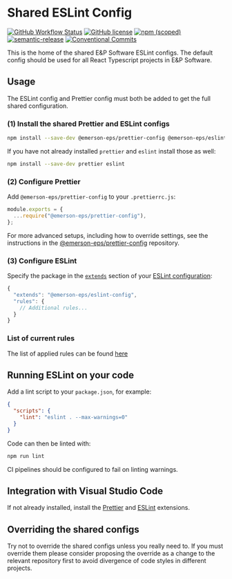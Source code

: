 # Shared ESLint Config

[![GitHub Workflow Status](https://img.shields.io/github/workflow/status/emerson-eps/eslint-config/Node.js%20CI)](https://github.com/emerson-eps/eslint-config/actions)
[![GitHub license](https://img.shields.io/badge/license-MIT-blue.svg)](https://github.com/emerson-eps/eslint-config/blob/main/LICENSE)
[![npm (scoped)](https://img.shields.io/npm/v/@emerson-eps/eslint-config)](https://www.npmjs.com/package/@emerson-eps/eslint-config)
[![semantic-release](https://img.shields.io/badge/%20%20%F0%9F%93%A6%F0%9F%9A%80-semantic--release-e10079.svg)](https://github.com/semantic-release/semantic-release)
[![Conventional Commits](https://img.shields.io/badge/Conventional%20Commits-1.0.0-yellow.svg)](https://conventionalcommits.org)

This is the home of the shared E&P Software ESLint configs. The default config should be used for all React Typescript projects in E&P Software.

## Usage

The ESLint config and Prettier config must both be added to get the full shared configuration.

### (1) Install the shared Prettier and ESLint configs

```bash
npm install --save-dev @emerson-eps/prettier-config @emerson-eps/eslint-config
```

If you have not already installed `prettier` and `eslint` install those as well:

```bash
npm install --save-dev prettier eslint
```

### (2) Configure Prettier

Add `@emerson-eps/prettier-config` to your `.prettierrc.js`:

```js
module.exports = {
  ...require("@emerson-eps/prettier-config"),
};
```

For more advanced setups, including how to override settings, see the instructions in the [@emerson-eps/prettier-config](https://github.com/emerson-eps/prettier-config) repository.

### (3) Configure ESLint

Specify the package in the [`extends`](http://eslint.org/docs/user-guide/configuring#extending-configuration-files) section of your [ESLint configuration](http://eslint.org/docs/user-guide/configuring):

```js
{
  "extends": "@emerson-eps/eslint-config",
  "rules": {
    // Additional rules...
  }
}
```

### List of current rules

The list of applied rules can be found [here](./config.json)

## Running ESLint on your code

Add a lint script to your `package.json`, for example:

```json
{
  "scripts": {
    "lint": "eslint . --max-warnings=0"
  }
}
```

Code can then be linted with:

```sh
npm run lint
```

CI pipelines should be configured to fail on linting warnings.

## Integration with Visual Studio Code

If not already installed, install the [Prettier](https://marketplace.visualstudio.com/items?itemName=esbenp.prettier-vscode) and [ESLint](https://marketplace.visualstudio.com/items?itemName=dbaeumer.vscode-eslint) extensions.

## Overriding the shared configs

Try not to override the shared configs unless you really need to. If you must override them please consider proposing the override as a change to the relevant repository first to avoid divergence of code styles in different projects.
